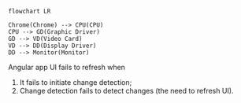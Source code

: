 ```mermaid
flowchart LR

Chrome(Chrome) --> CPU(CPU)
CPU --> GD(Graphic Driver)
GD --> VD(Video Card)
VD --> DD(Display Driver)
DD --> Monitor(Monitor)
```

Angular app UI fails to refresh when 
1. It fails to initiate change detection;
2. Change detection fails to detect changes (the need to refresh UI).